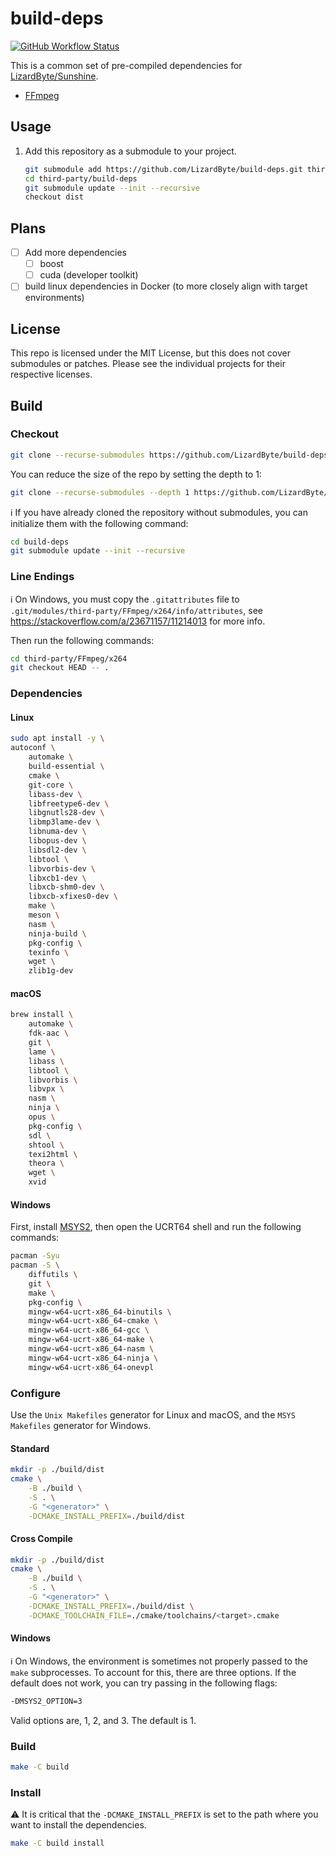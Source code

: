 # build-deps

[![GitHub Workflow Status](https://img.shields.io/github/actions/workflow/status/lizardbyte/build-deps/ci.yml.svg?branch=master&label=build&logo=github&style=for-the-badge)](https://github.com/LizardByte/build-deps/actions/workflows/ci.yml?query=branch%3Amaster)

This is a common set of pre-compiled dependencies for [LizardByte/Sunshine](https://github.com/LizardByte/Sunshine).

- [FFmpeg](https://ffmpeg.org)

## Usage

1. Add this repository as a submodule to your project.

   ```bash
   git submodule add https://github.com/LizardByte/build-deps.git third-party/build-deps
   cd third-party/build-deps
   git submodule update --init --recursive
   checkout dist
   ```

## Plans

- [ ] Add more dependencies
  - [ ] boost
  - [ ] cuda (developer toolkit)
- [ ] build linux dependencies in Docker (to more closely align with target environments)

## License

This repo is licensed under the MIT License, but this does not cover submodules or patches.
Please see the individual projects for their respective licenses.


## Build

### Checkout

```bash
git clone --recurse-submodules https://github.com/LizardByte/build-deps.git
```

You can reduce the size of the repo by setting the depth to 1:

```bash
git clone --recurse-submodules --depth 1 https://github.com/LizardByte/build-deps.git
```

ℹ️ If you have already cloned the repository without submodules, you can initialize them with the following command:

```bash
cd build-deps
git submodule update --init --recursive
```

### Line Endings

ℹ️ On Windows, you must copy the `.gitattributes` file to `.git/modules/third-party/FFmpeg/x264/info/attributes`,
see https://stackoverflow.com/a/23671157/11214013 for more info.

Then run the following commands:
```bash
cd third-party/FFmpeg/x264
git checkout HEAD -- .
```

### Dependencies

#### Linux

```bash
sudo apt install -y \
autoconf \
    automake \
    build-essential \
    cmake \
    git-core \
    libass-dev \
    libfreetype6-dev \
    libgnutls28-dev \
    libmp3lame-dev \
    libnuma-dev \
    libopus-dev \
    libsdl2-dev \
    libtool \
    libvorbis-dev \
    libxcb1-dev \
    libxcb-shm0-dev \
    libxcb-xfixes0-dev \
    make \
    meson \
    nasm \
    ninja-build \
    pkg-config \
    texinfo \
    wget \
    zlib1g-dev
```

#### macOS

```bash
brew install \
    automake \
    fdk-aac \
    git \
    lame \
    libass \
    libtool \
    libvorbis \
    libvpx \
    nasm \
    ninja \
    opus \
    pkg-config \
    sdl \
    shtool \
    texi2html \
    theora \
    wget \
    xvid
```

#### Windows

First, install [MSYS2](https://www.msys2.org/), then open the UCRT64 shell and run the following commands:

```bash
pacman -Syu
pacman -S \
    diffutils \
    git \
    make \
    pkg-config \
    mingw-w64-ucrt-x86_64-binutils \
    mingw-w64-ucrt-x86_64-cmake \
    mingw-w64-ucrt-x86_64-gcc \
    mingw-w64-ucrt-x86_64-make \
    mingw-w64-ucrt-x86_64-nasm \
    mingw-w64-ucrt-x86_64-ninja \
    mingw-w64-ucrt-x86_64-onevpl
```

### Configure

Use the `Unix Makefiles` generator for Linux and macOS, and the `MSYS Makefiles` generator for Windows.

#### Standard

```bash
mkdir -p ./build/dist
cmake \
    -B ./build \
    -S . \
    -G "<generator>" \
    -DCMAKE_INSTALL_PREFIX=./build/dist
```

#### Cross Compile

```bash
mkdir -p ./build/dist
cmake \
    -B ./build \
    -S . \
    -G "<generator>" \
    -DCMAKE_INSTALL_PREFIX=./build/dist \
    -DCMAKE_TOOLCHAIN_FILE=./cmake/toolchains/<target>.cmake
```

#### Windows

ℹ️ On Windows, the environment is sometimes not properly passed to the `make` subprocesses. To account for this, there
are three options. If the default does not work, you can try passing in the following flags:

```bash
-DMSYS2_OPTION=3
```

Valid options are, 1, 2, and 3. The default is 1.

### Build

```bash
make -C build
```

### Install

⚠️ It is critical that the `-DCMAKE_INSTALL_PREFIX` is set to the path where you want to install the dependencies.

```bash
make -C build install
```
